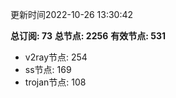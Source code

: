 更新时间2022-10-26 13:30:42

**总订阅: 73**
**总节点: 2256**
**有效节点: 531**
- v2ray节点: 254
- ss节点: 169
- trojan节点: 108
